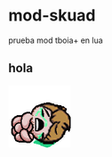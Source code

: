# mod-skuad
prueba mod tboia+ en lua

## hola

![Portada](./resources/gfx/ui/stage/PlayerPortraitBig_Gonza.png)